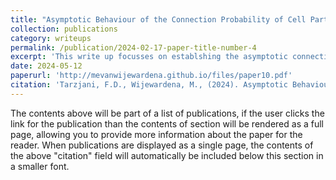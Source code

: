 ```yaml
---
title: "Asymptotic Behaviour of the Connection Probability of Cell Partitioned Networks"
collection: publications
category: writeups
permalink: /publication/2024-02-17-paper-title-number-4
excerpt: 'This write up focusses on establshing the asymptotic connectiveity probability of cell partitioned  networks as a function of the user density. This was done as a part of the course project of the course EE550-Data networks'
date: 2024-05-12
paperurl: 'http://mevanwijewardena.github.io/files/paper10.pdf'
citation: 'Tarzjani, F.D., Wijewardena, M., (2024). Asymptotic Behaviour of the Connection Probability of Cell Partitioned Networks.'
---
```


The contents above will be part of a list of publications, if the user clicks the link for the publication than the contents of section will be rendered as a full page, allowing you to provide more information about the paper for the reader. When publications are displayed as a single page, the contents of the above "citation" field will automatically be included below this section in a smaller font.






